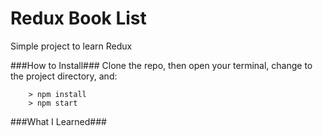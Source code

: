 # Redux Book List

Simple project to learn Redux

###How to Install###
Clone the repo, then open your terminal, change to the project directory, and:

```
	> npm install
	> npm start
```

###What I Learned###

